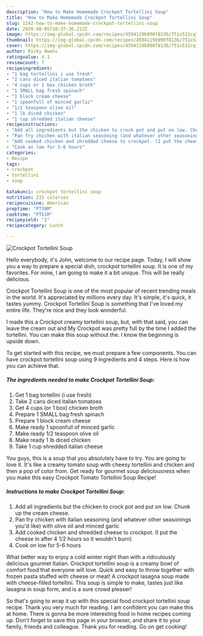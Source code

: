 ```yaml
---
description: "How to Make Homemade Crockpot Tortellini Soup"
title: "How to Make Homemade Crockpot Tortellini Soup"
slug: 1142-how-to-make-homemade-crockpot-tortellini-soup
date: 2020-08-05T10:37:36.212Z
image: https://img-global.cpcdn.com/recipes/4594119b090f8136/751x532cq70/crockpot-tortellini-soup-recipe-main-photo.jpg
thumbnail: https://img-global.cpcdn.com/recipes/4594119b090f8136/751x532cq70/crockpot-tortellini-soup-recipe-main-photo.jpg
cover: https://img-global.cpcdn.com/recipes/4594119b090f8136/751x532cq70/crockpot-tortellini-soup-recipe-main-photo.jpg
author: Ricky Owens
ratingvalue: 4.1
reviewcount: 7
recipeingredient:
- "1 bag tortellini i use fresh"
- "2 cans diced italian tomatoes"
- "4 cups or 1 box chicken broth"
- "1 SMALL bag fresh spinach"
- "1 block cream cheese"
- "1 spoonfull of minced garlic"
- "1/2 teaspoon olive oil"
- "1 lb diced chicken"
- "1 cup shredded italian cheese"
recipeinstructions:
- "Add all ingredients but the chicken to crock pot and put on low. Chunk up the cream cheese."
- "Pan fry chicken with italian seasoning (and whatever other seasonings you&#39;d like) with olive oil and minced garlic"
- "Add cooked chicken and shredded cheese to crockpot. (I put the cheese in after 4 1/2 hours so it wouldn&#39;t burn)"
- "Cook on low for 5-6 hours"
categories:
- Recipe
tags:
- crockpot
- tortellini
- soup

katakunci: crockpot tortellini soup 
nutrition: 233 calories
recipecuisine: American
preptime: "PT39M"
cooktime: "PT51M"
recipeyield: "1"
recipecategory: Lunch

---
```



![Crockpot Tortellini Soup](https://img-global.cpcdn.com/recipes/4594119b090f8136/751x532cq70/crockpot-tortellini-soup-recipe-main-photo.jpg)

Hello everybody, it's John, welcome to our recipe page. Today, I will show you a way to prepare a special dish, crockpot tortellini soup. It is one of my favorites. For mine, I am going to make it a bit unique. This will be really delicious.

Crockpot Tortellini Soup is one of the most popular of recent trending meals in the world. It's appreciated by millions every day. It's simple, it's quick, it tastes yummy. Crockpot Tortellini Soup is something that I've loved my entire life. They're nice and they look wonderful.

I made this a Crockpot creamy tortellini soup, but, with that said, you can leave the cream out and My Crockpot was pretty full by the time I added the tortellini. You can make this soup without the. I know the beginning is upside down.


To get started with this recipe, we must prepare a few components. You can have crockpot tortellini soup using 9 ingredients and 4 steps. Here is how you can achieve that.

<!--inarticleads1-->

##### The ingredients needed to make Crockpot Tortellini Soup:

1. Get 1 bag tortellini (i use fresh)
1. Take 2 cans diced italian tomatoes
1. Get 4 cups (or 1 box) chicken broth
1. Prepare 1 SMALL bag fresh spinach
1. Prepare 1 block cream cheese
1. Make ready 1 spoonfull of minced garlic
1. Make ready 1/2 teaspoon olive oil
1. Make ready 1 lb diced chicken
1. Take 1 cup shredded italian cheese


You guys, this is a soup that you absolutely have to try. You are going to love it. It&#39;s like a creamy tomato soup with cheesy tortellini and chicken and then a pop of color from. Get ready for gourmet soup deliciousness when you make this easy Crockpot Tomato Tortellini Soup Recipe! 

<!--inarticleads2-->

##### Instructions to make Crockpot Tortellini Soup:

1. Add all ingredients but the chicken to crock pot and put on low. Chunk up the cream cheese.
1. Pan fry chicken with italian seasoning (and whatever other seasonings you&#39;d like) with olive oil and minced garlic
1. Add cooked chicken and shredded cheese to crockpot. (I put the cheese in after 4 1/2 hours so it wouldn&#39;t burn)
1. Cook on low for 5-6 hours


What better way to enjoy a cold winter night than with a ridiculously delicious gourmet Italian. Crockpot tortellini soup is a creamy bowl of comfort food that everyone will love. Quick and easy to throw together with frozen pasta stuffed with cheese or meat! A crockpot lasagna soup made with cheese-filled tortellini. This soup is simple to make, tastes just like lasagna in soup form, and is a sure crowd pleaser! 

So that's going to wrap it up with this special food crockpot tortellini soup recipe. Thank you very much for reading. I am confident you can make this at home. There is gonna be more interesting food in home recipes coming up. Don't forget to save this page in your browser, and share it to your family, friends and colleague. Thank you for reading. Go on get cooking!

